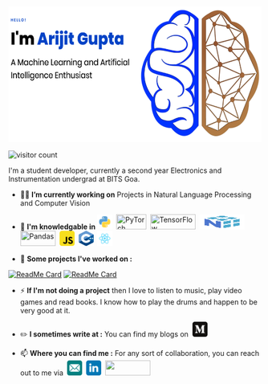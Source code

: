 <p align="center">
  <a href="https://arijitgupta42.github.io/">
    <img title="My Website" src="https://github.com/arijitgupta42/arijitgupta42/blob/master/images/intro.png" width="600" height="270">
  </a>
</p>

<!--![Hits](https://hitcounter.pythonanywhere.com/count/tag.svg?url=https%3A%2F%2Fgithub.com%2Farijitgupta42%2Farijitgupta42%2Fblob%2Fmaster%2FREADME.md) -->

![visitor count](https://arijitgupta42-visitor-badge.glitch.me/badge?page_id=arijitgupta42/arijigupta42)

I'm a student developer, currently a second year Electronics and Instrumentation undergrad at BITS Goa.

- 👨‍💻 **I’m currently working on** Projects in Natural Language Processing and Computer Vision

- 💬 **I'm knowledgable in** [<img title="Python" src="https://github.com/edent/SuperTinyIcons/blob/master/images/svg/python.svg" width="30" height="30">](https://github.com/arijitgupta42/)
&nbsp;[<img title="PyTorch" src="https://github.com/valohai/ml-logos/blob/master/pytorch.svg" width="60" height="30">](https://github.com/arijitgupta42/)
&nbsp;[<img title="TensorFlow" src="https://github.com/valohai/ml-logos/blob/master/tensorflow-layout.svg" width="90" height="30">](https://github.com/arijitgupta42/)
&nbsp;[<img title="NumPy" src="https://github.com/valohai/ml-logos/blob/master/numpy.svg" width="90" height="30">](https://github.com/arijitgupta42/)
[<img title="Pandas" src="https://github.com/valohai/ml-logos/blob/master/pandas.svg" width="70" height="30">](https://github.com/arijitgupta42/)
&nbsp;[<img title="JavaScript" src="https://github.com/edent/SuperTinyIcons/blob/master/images/svg/javascript.svg" width="30" height="30">](https://github.com/arijitgupta42/)
&nbsp;[<img title="C++" src="https://github.com/arijitgupta42/arijitgupta42/blob/master/images/cpp.svg" width="30" height="30">](https://github.com/arijitgupta42/)
&nbsp;[<img title="ReactJS" src="https://github.com/edent/SuperTinyIcons/blob/master/images/svg/react.svg" width="30" height="30">](https://github.com/arijitgupta42/)

- 🔭 **Some projects I've worked on :** 

[![ReadMe Card](https://github-readme-stats.vercel.app/api/pin/?username=arijitgupta42&repo=Rasoee)](https://github.com/arijitgupta42/Rasoee)
[![ReadMe Card](https://github-readme-stats.vercel.app/api/pin/?username=arijitgupta42&repo=ChainVoter)](https://github.com/arijitgupta42/ChainVoter)

- ⚡ **If I'm not doing a project** then I love to listen to music, play video games and read books. I know how to play the drums and happen to be very good at it.

- ✏️ **I sometimes write at :** You can find my blogs on &nbsp;[<img src="https://github.com/edent/SuperTinyIcons/blob/master/images/svg/medium.svg" width="30" height="30">](https://medium.com/@arijitgupta42)

- 📫 **Where you can find me :** For any sort of collaboration, you can reach out to me via &nbsp;[<img src="https://github.com/edent/SuperTinyIcons/blob/master/images/svg/email.svg" width="30" height="30">](mailto:arijitgupta2000@gail.com)&nbsp;&nbsp;[<img src="https://github.com/edent/SuperTinyIcons/blob/master/images/svg/linkedin.svg" width="30" height="30">](https://www.linkedin.com/in/arijitgupta42/)&nbsp;&nbsp;[<img src="https://www.kaggle.com/static/images/site-logo.png" width="90" height="30">](https://www.kaggle.com/synysterjeet)


<!-- The rights to all the logos used in this belong to their original owners -->
